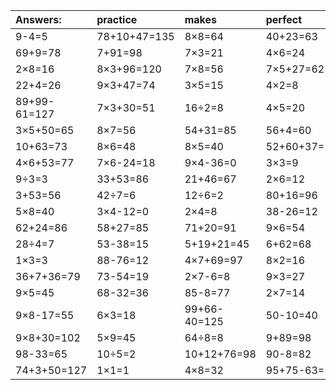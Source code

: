| Answers: | practice | makes | perfect | ! |
| :--- | :--- | :--- | :--- | :--- |
| 9-4=5 | 78+10+47=135 | 8×8=64 | 40+23=63 | 6×5=30 | 
| 69+9=78 | 7+91=98 | 7×3=21 | 4×6=24 | 70-9=61 | 
| 2×8=16 | 8×3+96=120 | 7×8=56 | 7×5+27=62 | 3×2=6 | 
| 22+4=26 | 9×3+47=74 | 3×5=15 | 4×2=8 | 4×7=28 | 
| 89+99-61=127 | 7×3+30=51 | 16÷2=8 | 4×5=20 | 8×2-10=6 | 
| 3×5+50=65 | 8×7=56 | 54+31=85 | 56+4=60 | 7×4=28 | 
| 10+63=73 | 8×6=48 | 8×5=40 | 52+60+37=149 | 69+2-38=33 | 
| 4×6+53=77 | 7×6-24=18 | 9×4-36=0 | 3×3=9 | 40+20=60 | 
| 9÷3=3 | 33+53=86 | 21+46=67 | 2×6=12 | 22+31=53 | 
| 3+53=56 | 42÷7=6 | 12÷6=2 | 80+16=96 | 3+70=73 | 
| 5×8=40 | 3×4-12=0 | 2×4=8 | 38-26=12 | 6×4=24 | 
| 62+24=86 | 58+27=85 | 71+20=91 | 9×6=54 | 3×4=12 | 
| 28÷4=7 | 53-38=15 | 5+19+21=45 | 6+62=68 | 8×1=8 | 
| 1×3=3 | 88-76=12 | 4×7+69=97 | 8×2=16 | 15+89+52=156 | 
| 36+7+36=79 | 73-54=19 | 2×7-6=8 | 9×3=27 | 70+15=85 | 
| 9×5=45 | 68-32=36 | 85-8=77 | 2×7=14 | 6×3-3=15 | 
| 9×8-17=55 | 6×3=18 | 99+66-40=125 | 50-10=40 | 71+21=92 | 
| 9×8+30=102 | 5×9=45 | 64÷8=8 | 9+89=98 | 90+74+33=197 | 
| 98-33=65 | 10÷5=2 | 10+12+76=98 | 90-8=82 | 8×3=24 | 
| 74+3+50=127 | 1×1=1 | 4×8=32 | 95+75-63=107 | 95-82=13 | 
